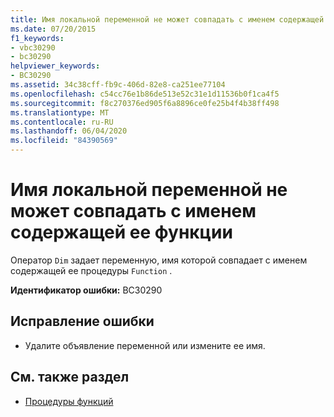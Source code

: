 ```yaml
---
title: Имя локальной переменной не может совпадать с именем содержащей ее функции
ms.date: 07/20/2015
f1_keywords:
- vbc30290
- bc30290
helpviewer_keywords:
- BC30290
ms.assetid: 34c38cff-fb9c-406d-82e8-ca251ee77104
ms.openlocfilehash: c54cc76e1b86de513e52c31e1d11536b0f1ca4f5
ms.sourcegitcommit: f8c270376ed905f6a8896ce0fe25b4f4b38ff498
ms.translationtype: MT
ms.contentlocale: ru-RU
ms.lasthandoff: 06/04/2020
ms.locfileid: "84390569"
---
```

# <a name="local-variable-cannot-have-the-same-name-as-the-function-containing-it"></a>Имя локальной переменной не может совпадать с именем содержащей ее функции
Оператор `Dim` задает переменную, имя которой совпадает с именем содержащей ее процедуры `Function` .  
  
 **Идентификатор ошибки:** BC30290  
  
## <a name="to-correct-this-error"></a>Исправление ошибки  
  
- Удалите объявление переменной или измените ее имя.  
  
## <a name="see-also"></a>См. также раздел

- [Процедуры функций](../programming-guide/language-features/procedures/function-procedures.md)
